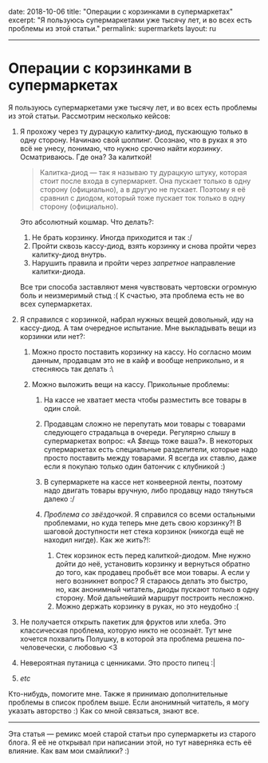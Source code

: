 date: 2018-10-06
title: "Операции с корзинками в супермаркетах"
excerpt: "Я пользуюсь супермаркетами уже тысячу лет, и во всех есть проблемы из
этой статьи."
permalink: supermarkets
layout: ru

---

# Операции с корзинками в супермаркетах
Я пользуюсь супермаркетами уже тысячу лет, и во всех есть проблемы из этой 
статьи. Рассмотрим несколько кейсов:

1. Я прохожу через ту дурацкую калитку-диод, пускающую только в одну сторону. 
   Начинаю свой шоппинг. Осознаю, что в руках я это всё не унесу, понимаю, что
   нужно срочно найти *корзинку*. Осматриваюсь. Где она? За калиткой!
   
   > Калитка-диод — так я называю ту дурацкую штуку, которая стоит после входа в
   > супермаркет. Она пускает только в одну сторону (официально), а в другую не
   > пускает. Поэтому я её сравнил с диодом, который тоже пускает ток только в
   > одну сторону (официально).
   
   Это абсолютный кошмар. Что делать?:
   
   1. Не брать корзинку. Иногда приходится и так :/
   2. Пройти сквозь кассу-диод, взять корзинку и снова пройти через калитку-диод
      внутрь.
   3. Нарушить правила и пройти через *запретное* направление калитки-диода.
   
   Все три способа заставляют меня чувствовать чертовски огромную боль и
   неизмеримый стыд :( К счастью, эта проблема есть не во всех супермаркетах.
2. Я справился с корзинкой, набрал нужных вещей довольный, иду на кассу-диод.
   А там очередное испытание. Мне выкладывать вещи из корзинки или нет?:
   
   1. Можно просто поставить корзинку на кассу. Но согласно моим данным,
      продавцам это не в кайф и вообще неприкольно, и я стесняюсь так делать :\
   2. Можно выложить вещи на кассу. Прикольные проблемы:
   
      1. На кассе не хватает места чтобы разместить все товары в один слой.
      2. Продавцам сложно не перепутать мои товары с товарами следующего
         страдальца в очереди. Регулярно слышу в супермаркетах вопрос: «А
         *$вещь* тоже ваша?». В некоторых супермаркетах есть специальные
         разделители, которые надо просто поставить между товарами. Я всегда их
         ставлю, даже если я покупаю только один батончик с клубникой :)
      3. В супермаркете на кассе нет конвеерной ленты, поэтому надо двигать
         товары вручную, либо продавцу надо тянуться далеко :/
      4. *Проблема со звёздочкой*. Я справился со всеми остальными проблемами,
         но куда теперь мне деть свою корзинку?! В шаговой доступности нет
         стека корзинок (никогда ещё не находил нигде). Как же жить?!:
         
         1. Стек корзинок есть перед калиткой-диодом. Мне нужно дойти до неё,
            установить корзинку и вернуться обратно до того, как продавец
            пробьёт все мои товары. А если у него возникнет вопрос? Я стараюсь
            делать это быстро, но, как анонимный читатель, диоды пускают
            только в одну сторону. Мой дальнейший маршрут построить несложно.
         2. Можно держать корзинку в руках, но это неудобно :(
3. Не получается открыть пакетик для фруктов или хлеба. Это классическая
   проблема, которую никто не осознаёт. Тут мне хочется похвалить Полушку, в
   которой эта проблема решена по-человечески, с любовью <3
4. Невероятная путаница с ценниками. Это просто пипец :|
5. *etc*

Кто-нибудь, помогите мне. Также я принимаю дополнительные проблемы в список
проблем выше. Если анонимный читатель, я могу указать авторство :) Как со мной
связаться, знают все.

<hr>

Эта статья — ремикс моей старой статьи про супермаркеты из старого блога. Я её
не открывал при написании этой, но тут наверняка есть её влияние. Как вам мои
смайлики? :)
